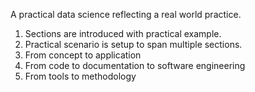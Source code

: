 A practical data science reflecting a real world practice.

  1. Sections are introduced with practical example. 
  2. Practical scenario is setup to span multiple sections.
  3. From concept to application
  4. From code to documentation to software engineering
  5. From tools to methodology